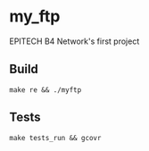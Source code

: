 # my_ftp

EPITECH B4 Network's first project

## Build

`make re && ./myftp`

## Tests

`make tests_run && gcovr`

